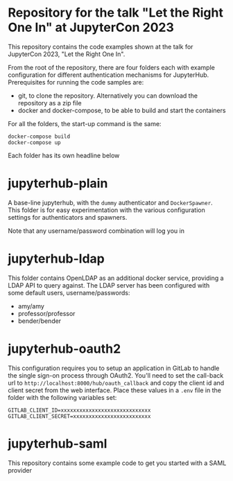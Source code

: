 # Repository for the talk "Let the Right One In" at JupyterCon 2023

This repository contains the code examples shown at the talk for JupyterCon 2023, "Let the Right One In".

From the root of the repository, there are four folders each with example configuration for different authentication
mechanisms for JupyterHub. Prerequisites for running the code samples are:

 - git, to clone the repository. Alternatively you can download the repository as a zip file
 - docker and docker-compose, to be able to build and start the containers

For all the folders, the start-up command is the same:

```
docker-compose build
docker-compose up
```


Each folder has its own headline below

# jupyterhub-plain

A base-line jupyterhub, with the `dummy` authenticator and `DockerSpawner`. This folder is for easy experimentation
with the various configuration settings for authenticators and spawners.

Note that any username/password combination will log you in

# jupyterhub-ldap

This folder contains OpenLDAP as an additional docker service, providing a LDAP API to query against. The LDAP server
has been configured with some default users, username/passwords:

 - amy/amy
 - professor/professor
 - bender/bender

# jupyterhub-oauth2

This configuration requires you to setup an application in GitLab to handle the single sign-on process through OAuth2.
You'll need to set the call-back url to `http://localhost:8000/hub/oauth_callback` and copy the client id and client
secret from the web interface. Place these values in a `.env` file in the folder with the following variables set:

```
GITLAB_CLIENT_ID=xxxxxxxxxxxxxxxxxxxxxxxxxxxxx
GITLAB_CLIENT_SECRET=xxxxxxxxxxxxxxxxxxxxxxxxx
```

# jupyterhub-saml

This repository contains some example code to get you started with a SAML provider
